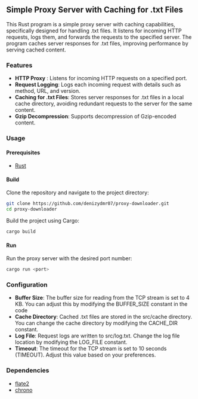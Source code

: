 ## Simple Proxy Server with Caching for .txt Files
This Rust program is a simple proxy server with caching capabilities, specifically designed for handling .txt files. It listens for incoming HTTP requests, logs them, and forwards the requests to the specified server. The program caches server responses for .txt files, improving performance by serving cached content.

### Features
* **HTTP Proxy** : Listens for incoming HTTP requests on a specified port.
* **Request Logging**: Logs each incoming request with details such as method, URL, and version.
* **Caching for .txt Files**: Stores server responses for .txt files in a local cache directory, avoiding redundant requests to the server for the same content.
* **Gzip Decompression**: Supports decompression of Gzip-encoded content.

### Usage

#### Prerequisites
* [Rust](https://www.rust-lang.org/)

#### Build
Clone the repository and navigate to the project directory:
```bash
git clone https://github.com/denizydmr07/proxy-downloader.git
cd proxy-downloader
```
Build the project using Cargo:
```bash
cargo build
```
#### Run
Run the proxy server with the desired port number:
```bash
cargo run <port>
```

### Configuration
* **Buffer Size**: The buffer size for reading from the TCP stream is set to 4 KB. You can adjust this by modifying the BUFFER_SIZE constant in the code
* **Cache Directory**: Cached .txt files are stored in the src/cache directory. You can change the cache directory by modifying the CACHE_DIR constant.
* **Log File**: Request logs are written to src/log.txt. Change the log file location by modifying the LOG_FILE constant.
* **Timeout**: The timeout for the TCP stream is set to 10 seconds (TIMEOUT). Adjust this value based on your preferences.

### Dependencies
* [flate2](https://crates.io/crates/flate2)
* [chrono](https://crates.io/crates/chrono)

